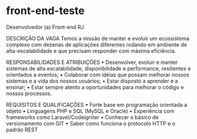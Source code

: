 # front-end-teste
Desenvolvedor (a) Front-end RJ

DESCRIÇÃO DA VAGA
Temos a missão de manter e evoluir um ecossistema complexo com dezenas de aplicações diferentes rodando em ambiente de alta-escalabilidade e que precisam responder com máxima eficiência.

RESPONSABILIDADES E ATRIBUIÇÕES
•	Desenvolver, evoluir e manter sistemas de alta escalabilidade, disponibilidade e performance, resilientes e orientados a eventos;
•	Colaborar com idéias que possam melhorar nossos sistemas e a vida dos nossos usuários;
•	Estar disposto a aprender e a ensinar;
•	Estar sempre atento a oportunidades para melhorar o código e nossos processos.

REQUISITOS E QUALIFICAÇÕES
•	Forte base em programação orientada a objeto
•	Linguagens PHP e SQL (MySQL e Oracle)
•	Experiência com frameworks como Laravel/Codeigniter
•	Conhecer o básico de versionamento com GIT
•	Saber como funciona o protocolo HTTP e o padrão REST

